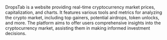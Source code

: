 DropsTab is a website providing real-time cryptocurrency market prices, capitalization, and charts. It features various tools and metrics for analyzing the crypto market, including top gainers, potential airdrops, token unlocks, and more. The platform aims to offer users comprehensive insights into the cryptocurrency market, assisting them in making informed investment decisions.
